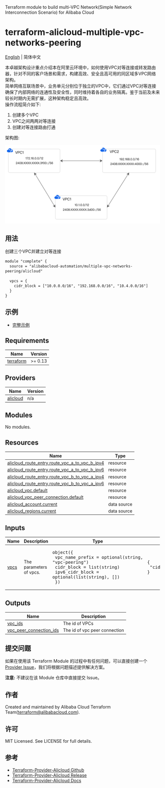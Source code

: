 Terraform module to build multi-VPC Network(Simple Network Interconnection Scenario) for Alibaba Cloud

terraform-alicloud-multiple-vpc-networks-peering 
======================================

[English](https://github.com/alibabacloud-automation/terraform-alicloud-multiple-vpc-networks-peering/blob/main/README.md) | 简体中文

本卓越架构设计重点介绍本在阿里云环境中，如何使用VPC对等连接或转发路由器，针对不同的客户场景和需求，构建高效、安全且高可用的同区域多VPC网络架构。  
简单网络互联场景中，业务单元分别位于独立的VPC中，它们通过VPC对等连接确保了内部网络的连通性及安全性，同时维持着各自的业务隔离。鉴于当前及未来较长时期内无需扩展，这种架构稳定且高效。  
操作流程简介如下:
1. 创建多个VPC
2. VPC之间两两对等连接
3. 创建对等连接路由打通


架构图:

![Diagram](https://raw.githubusercontent.com/alibabacloud-automation/terraform-alicloud-multiple-vpc-networks-peering/main/scripts/diagram.png)


## 用法

创建三个VPC并建立对等连接

```hcl
module "complete" {
  source = "alibabacloud-automation/multiple-vpc-networks-peering/alicloud"

  vpcs = {
    cidr_block = ["10.0.0.0/16", "192.168.0.0/16", "10.4.0.0/16"]
  }
}
```

## 示例

* [完整示例](https://github.com/alibabacloud-automation/terraform-alicloud-multiple-vpc-networks-peering/tree/main/examples/complete)


<!-- BEGIN_TF_DOCS -->
## Requirements

| Name | Version |
|------|---------|
| <a name="requirement_terraform"></a> [terraform](#requirement\_terraform) | >= 0.13 |

## Providers

| Name | Version |
|------|---------|
| <a name="provider_alicloud"></a> [alicloud](#provider\_alicloud) | n/a |

## Modules

No modules.

## Resources

| Name | Type |
|------|------|
| [alicloud_route_entry.route_vpc_a_to_vpc_b_ipv4](https://registry.terraform.io/providers/hashicorp/alicloud/latest/docs/resources/route_entry) | resource |
| [alicloud_route_entry.route_vpc_a_to_vpc_b_ipv6](https://registry.terraform.io/providers/hashicorp/alicloud/latest/docs/resources/route_entry) | resource |
| [alicloud_route_entry.route_vpc_b_to_vpc_a_ipv4](https://registry.terraform.io/providers/hashicorp/alicloud/latest/docs/resources/route_entry) | resource |
| [alicloud_route_entry.route_vpc_b_to_vpc_a_ipv6](https://registry.terraform.io/providers/hashicorp/alicloud/latest/docs/resources/route_entry) | resource |
| [alicloud_vpc.default](https://registry.terraform.io/providers/hashicorp/alicloud/latest/docs/resources/vpc) | resource |
| [alicloud_vpc_peer_connection.default](https://registry.terraform.io/providers/hashicorp/alicloud/latest/docs/resources/vpc_peer_connection) | resource |
| [alicloud_account.current](https://registry.terraform.io/providers/hashicorp/alicloud/latest/docs/data-sources/account) | data source |
| [alicloud_regions.current](https://registry.terraform.io/providers/hashicorp/alicloud/latest/docs/data-sources/regions) | data source |

## Inputs

| Name | Description | Type | Default | Required |
|------|-------------|------|---------|:--------:|
| <a name="input_vpcs"></a> [vpcs](#input\_vpcs) | The parameters of vpcs. | <pre>object({<br>    vpc_name_prefix = optional(string, "vpc-peering")<br>    cidr_block      = list(string)<br>    ipv6_cidr_block = optional(list(string), [])<br>  })</pre> | <pre>{<br>  "cidr_block": []<br>}</pre> | no |

## Outputs

| Name | Description |
|------|-------------|
| <a name="output_vpc_ids"></a> [vpc\_ids](#output\_vpc\_ids) | The id of VPCs |
| <a name="output_vpc_peer_connection_ids"></a> [vpc\_peer\_connection\_ids](#output\_vpc\_peer\_connection\_ids) | The id of vpc peer connection |
<!-- END_TF_DOCS -->

## 提交问题

如果在使用该 Terraform Module 的过程中有任何问题，可以直接创建一个 [Provider Issue](https://github.com/aliyun/terraform-provider-alicloud/issues/new)，我们将根据问题描述提供解决方案。

**注意:** 不建议在该 Module 仓库中直接提交 Issue。

## 作者

Created and maintained by Alibaba Cloud Terraform Team(terraform@alibabacloud.com).

## 许可

MIT Licensed. See LICENSE for full details.

## 参考

* [Terraform-Provider-Alicloud Github](https://github.com/aliyun/terraform-provider-alicloud)
* [Terraform-Provider-Alicloud Release](https://releases.hashicorp.com/terraform-provider-alicloud/)
* [Terraform-Provider-Alicloud Docs](https://registry.terraform.io/providers/aliyun/alicloud/latest/docs)
